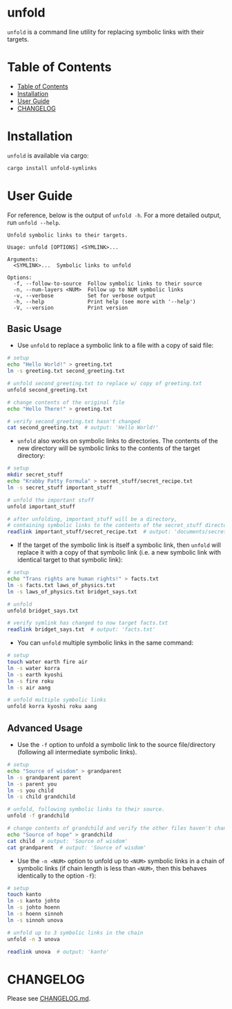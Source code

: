 # unfold

`unfold` is a command line utility for replacing symbolic links with their targets.

# Table of Contents

* [Table of Contents](#table-of-contents)
* [Installation](#installation)
* [User Guide](#user-guide)
* [CHANGELOG](#changelog)

# Installation

`unfold` is available via cargo:

```sh
cargo install unfold-symlinks
```

# User Guide

For reference, below is the output of `unfold -h`. For a more detailed output, run `unfold --help`.

```text
Unfold symbolic links to their targets.

Usage: unfold [OPTIONS] <SYMLINK>...

Arguments:
  <SYMLINK>...  Symbolic links to unfold

Options:
  -f, --follow-to-source  Follow symbolic links to their source
  -n, --num-layers <NUM>  Follow up to NUM symbolic links
  -v, --verbose           Set for verbose output
  -h, --help              Print help (see more with '--help')
  -V, --version           Print version
```

## Basic Usage

* Use `unfold` to replace a symbolic link to a file with a copy of said file:

```sh
# setup
echo "Hello World!" > greeting.txt
ln -s greeting.txt second_greeting.txt

# unfold second_greeting.txt to replace w/ copy of greeting.txt
unfold second_greeting.txt

# change contents of the original file
echo "Hello There!" > greeting.txt

# verify second_greeting.txt hasn't changed
cat second_greeting.txt  # output: 'Hello World!'
```

* `unfold` also works on symbolic links to directories. The contents of the new directory will be symbolic links to the contents of the target directory:

```sh
# setup
mkdir secret_stuff
echo "Krabby Patty Formula" > secret_stuff/secret_recipe.txt
ln -s secret_stuff important_stuff

# unfold the important stuff
unfold important_stuff

# after unfolding, important_stuff will be a directory, 
# containing symbolic links to the contents of the secret_stuff directory.
readlink important_stuff/secret_recipe.txt  # output: 'documents/secret_recipe.txt'
```

* If the target of the symbolic link is itself a symbolic link, then `unfold` will replace it
  with a copy of that symbolic link (i.e. a new symbolic link with identical target to that symbolic link):

```sh
# setup
echo "Trans rights are human rights!" > facts.txt
ln -s facts.txt laws_of_physics.txt
ln -s laws_of_physics.txt bridget_says.txt

# unfold
unfold bridget_says.txt

# verify symlink has changed to now target facts.txt
readlink bridget_says.txt  # output: 'facts.txt'
```

* You can `unfold` multiple symbolic links in the same command:

```sh
# setup
touch water earth fire air
ln -s water korra
ln -s earth kyoshi
ln -s fire roku
ln -s air aang

# unfold multiple symbolic links
unfold korra kyoshi roku aang
```

## Advanced Usage

* Use the `-f` option to unfold a symbolic link to the source file/directory (following all intermediate symbolic links).

```sh
# setup
echo "Source of wisdom" > grandparent
ln -s grandparent parent
ln -s parent you
ln -s you child
ln -s child grandchild

# unfold, following symbolic links to their source.
unfold -f grandchild

# change contents of grandchild and verify the other files haven't changed.
echo "Source of hope" > grandchild
cat child  # output: 'Source of wisdom'
cat grandparent  # output: 'Source of wisdom'
```

* Use the `-n <NUM>` option to unfold up to `<NUM>` symbolic links in a chain of symbolic links (if chain length is less than `<NUM>`, then this behaves identically to the option `-f`):

```sh
# setup
touch kanto
ln -s kanto johto
ln -s johto hoenn
ln -s hoenn sinnoh
ln -s sinnoh unova

# unfold up to 3 symbolic links in the chain
unfold -n 3 unova

readlink unova  # output: 'kanto'
```

# CHANGELOG

Please see [CHANGELOG.md](https://github.com/sqrtrae/unfold/blob/main/CHANGELOG.md).